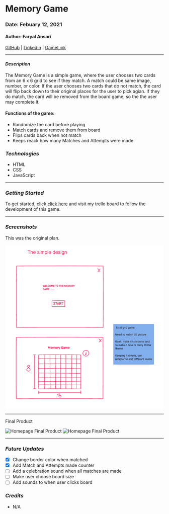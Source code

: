 # Memory Game 

### Date: Febuary 12, 2021

#### Author: Faryal Ansari

[GitHub](https://github.com/f-ansari) | 
[LinkedIn](https://www.linkedin.com/in/faryal-a-43505b154/) |
[GameLink](http://splendid-apparatus.surge.sh/game.html)

***

#### ***Description***

The Memory Game is a simple game, where the user chooses two cards from an 6 x 6 grid to see if they match. A match could be same image, number, or color. If the user chooses two cards that do not match, the card will flip back down to their original places for the user to pick agian. If they do match, the card will be removed from the board game, so the the user may complete it. 

#### Functions of the game: 
  * Randomize the card before playing
  * Match cards and remove them from board 
  * Flips cards back when not match 
  * Keeps reack how many Matches and Attempts were made


### ***Technologies***

* HTML
* CSS
* JavaScript

***

### ***Getting Started***

To get started, click [click here](https://trello.com/b/TWfgboGF/memory-game) and visit my trello board to follow the development of this game.

***

### ***Screenshots***

This was the original plan.

![Game sketch](game_sketch.png)

***

Final Product 

![Homepage Final Product](homepage.png)
![Homepage Final Product](gamepage.png)

***

### ***Future Updates***

- [x] Change border color when matched
- [x] Add Match and Attempts made counter 
- [ ] Add a celebration sound when all matches are made
- [ ] Make user choose board size
- [ ] Add sounds to when user clicks board

### ***Credits***

* N/A